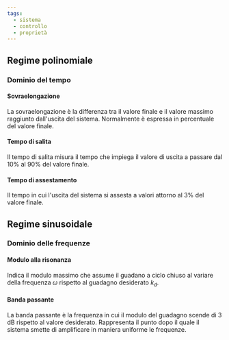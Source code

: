 ```yaml
---
tags:
  - sistema
  - controllo
  - proprietà
---
```

## Regime polinomiale
### Dominio del tempo
#### Sovraelongazione
La sovraelongazione è la differenza tra il valore finale e il valore massimo raggiunto dall'uscita del sistema. Normalmente è espressa in percentuale del valore finale.
#### Tempo di salita
Il tempo di salita misura il tempo che impiega il valore di uscita a passare dal $10\%$ al $90\%$ del valore finale.
#### Tempo di assestamento
Il tempo in cui l'uscita del sistema si assesta a valori attorno al $3\%$ del valore finale.
## Regime sinusoidale
### Dominio delle frequenze
#### Modulo alla risonanza
Indica il modulo massimo che assume il guadano a ciclo chiuso al variare della frequenza $\omega$ rispetto al guadagno desiderato $k_d$.
#### Banda passante
La banda passante è la frequenza in cui il modulo del guadagno scende di $3$ dB rispetto al valore desiderato. Rappresenta il punto dopo il quale il sistema smette di amplificare in maniera uniforme le frequenze.